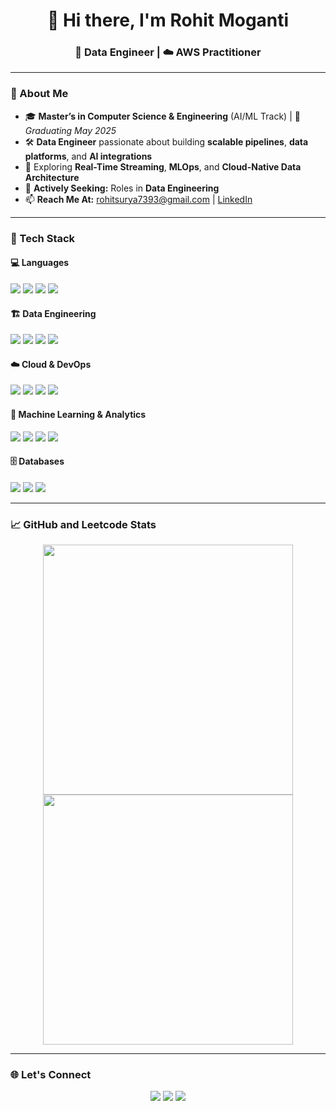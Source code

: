 <h1 align="center">👋 Hi there, I'm Rohit Moganti</h1>
<h3 align="center">🚀 Data Engineer | ☁️ AWS Practitioner</h3>

---

### 🧠 About Me
- 🎓 **Master’s in Computer Science & Engineering** (AI/ML Track) | 📅 *Graduating May 2025*
- 🛠️ **Data Engineer** passionate about building **scalable pipelines**, **data platforms**, and **AI integrations**
- 🧪 Exploring **Real-Time Streaming**, **MLOps**, and **Cloud-Native Data Architecture**
- 📌 **Actively Seeking:** Roles in **Data Engineering**
- 📫 **Reach Me At:** [rohitsurya7393@gmail.com](mailto:rohitsurya7393@gmail.com) | [LinkedIn](https://www.linkedin.com/in/rohit-moganti-ab30481b0/)

---

### 🧰 Tech Stack

#### 💻 Languages  
<p>
  <img src="https://img.shields.io/badge/Python-3776AB?style=for-the-badge&logo=python&logoColor=white"/>
  <img src="https://img.shields.io/badge/SQL-003B57?style=for-the-badge&logo=postgresql&logoColor=white"/>
  <img src="https://img.shields.io/badge/Java-007396?style=for-the-badge&logo=java&logoColor=white"/>
  <img src="https://img.shields.io/badge/C++-00599C?style=for-the-badge&logo=c%2B%2B&logoColor=white"/>
</p>

#### 🏗️ Data Engineering  
<p>
  <img src="https://img.shields.io/badge/Apache%20Airflow-017CEE?style=for-the-badge&logo=apache-airflow&logoColor=white"/>
  <img src="https://img.shields.io/badge/Apache%20Spark-E25A1C?style=for-the-badge&logo=apachespark&logoColor=white"/>
  <img src="https://img.shields.io/badge/Apache%20Kafka-231F20?style=for-the-badge&logo=apachekafka&logoColor=white"/>
  <img src="https://img.shields.io/badge/dbt-FF694B?style=for-the-badge&logo=dbt&logoColor=white"/>
</p>

#### ☁️ Cloud & DevOps  
<p>
  <img src="https://img.shields.io/badge/AWS-232F3E?style=for-the-badge&logo=amazonaws&logoColor=white"/>
  <img src="https://img.shields.io/badge/Docker-2496ED?style=for-the-badge&logo=docker&logoColor=white"/>
  <img src="https://img.shields.io/badge/Kubernetes-326CE5?style=for-the-badge&logo=kubernetes&logoColor=white"/>
  <img src="https://img.shields.io/badge/GitHub%20Actions-2088FF?style=for-the-badge&logo=githubactions&logoColor=white"/>
</p>

#### 🧠 Machine Learning & Analytics  
<p>
  <img src="https://img.shields.io/badge/Pandas-150458?style=for-the-badge&logo=pandas&logoColor=white"/>
  <img src="https://img.shields.io/badge/NumPy-013243?style=for-the-badge&logo=numpy&logoColor=white"/>
  <img src="https://img.shields.io/badge/Scikit--Learn-F7931E?style=for-the-badge&logo=scikitlearn&logoColor=white"/>
  <img src="https://img.shields.io/badge/TensorFlow-FF6F00?style=for-the-badge&logo=tensorflow&logoColor=white"/>
</p>

#### 🗄️ Databases  
<p>
  <img src="https://img.shields.io/badge/MySQL-4479A1?style=for-the-badge&logo=mysql&logoColor=white"/>
  <img src="https://img.shields.io/badge/PostgreSQL-336791?style=for-the-badge&logo=postgresql&logoColor=white"/>
  <img src="https://img.shields.io/badge/Snowflake-56B9EB?style=for-the-badge&logo=snowflake&logoColor=white"/>
</p>

---

### 📈 GitHub and Leetcode Stats

<div align="center">
  <img src="https://github-readme-streak-stats.herokuapp.com/?user=rohitsurya7393&theme=dark&hide_border=true" width="400"/>
  <img src="https://leetcard.jacoblin.cool/dante_msv?theme=dark&font=Karma&ext=heatmap" width="400">

</div>

---

### 🌐 Let's Connect

<p align="center">
  <a href="https://linkedin.com/in/rohit-moganti-ab30481b0/"><img src="https://img.shields.io/badge/-LinkedIn-0077B5?style=for-the-badge&logo=linkedin&logoColor=white"/></a>
  <a href="https://github.com/rohitsurya7393"><img src="https://img.shields.io/badge/-GitHub-181717?style=for-the-badge&logo=github&logoColor=white"/></a>
  <a href="mailto:rohitsurya7393@gmail.com"><img src="https://img.shields.io/badge/-Email-D14836?style=for-the-badge&logo=gmail&logoColor=white"/></a>
</p>
